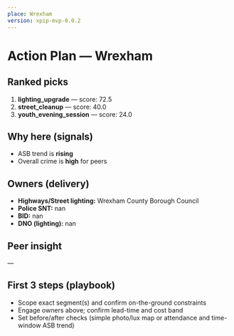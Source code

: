 ```yaml
---
place: Wrexham
version: xpip-mvp-0.0.2
---
```


# Action Plan — Wrexham

## Ranked picks
1) **lighting_upgrade** — score: 72.5
2) **street_cleanup** — score: 40.0
3) **youth_evening_session** — score: 24.0

## Why here (signals)

- ASB trend is **rising**
- Overall crime is **high** for peers

## Owners (delivery)
- **Highways/Street lighting:** Wrexham County Borough Council
- **Police SNT:** nan
- **BID:** nan
- **DNO (lighting):** nan

## Peer insight
—

## First 3 steps (playbook)
- Scope exact segment(s) and confirm on-the-ground constraints
- Engage owners above; confirm lead-time and cost band
- Set before/after checks (simple photo/lux map or attendance and time-window ASB trend)
